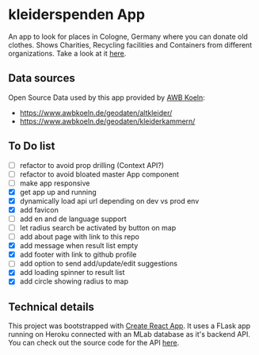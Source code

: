 # kleiderspenden App

An app to look for places in Cologne, Germany where you can donate old clothes. Shows Charities, Recycling facilities and Containers from different organizations. Take a look at it [here](https://luke-codewalker.github.io/kleiderspenden/).

## Data sources

Open Source Data used by this app provided by [AWB Koeln](https://www.awbkoeln.de):

- https://www.awbkoeln.de/geodaten/altkleider/
- https://www.awbkoeln.de/geodaten/kleiderkammern/

## To Do list

- [ ] refactor to avoid prop drilling (Context API?)
- [ ] refactor to avoid bloated master App component
- [ ] make app responsive
- [x] get app up and running
- [x] dynamically load api url depending on dev vs prod env
- [x] add favicon
- [ ] add en and de language support
- [ ] let radius search be activated by button on map
- [ ] add about page with link to this repo
- [x] add message when result list empty
- [x] add footer with link to github profile
- [ ] add option to send add/update/edit suggestions
- [x] add loading spinner to result list
- [x] add circle showing radius to map

## Technical details

This project was bootstrapped with [Create React App](https://github.com/facebookincubator/create-react-app). It uses a FLask app running on Heroku connected with an MLab database as it's backend API. You can check out the source code for the API [here](https://github.com/luke-codewalker/kleiderspenden-api).

